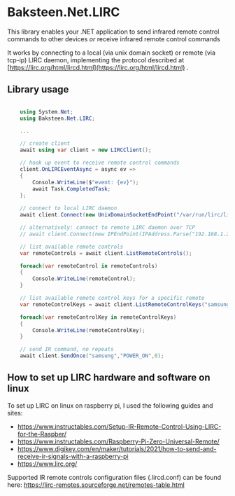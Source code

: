 # Baksteen.Net.LIRC
This library enables your .NET application to send infrared remote control commands to other devices _or_ receive infrared remote control commands

It works by connecting to a local (via unix domain socket) or remote (via tcp-ip) LIRC daemon, implementing the protocol described at [https://lirc.org/html/lircd.html](https://lirc.org/html/lircd.html) .

## Library usage

```csharp

    using System.Net;
    using Baksteen.Net.LIRC;

    ...

    // create client
    await using var client = new LIRCClient();

    // hook up event to receive remote control commands
    client.OnLIRCEventAsync = async ev =>
    {
        Console.WriteLine($"event: {ev}");
        await Task.CompletedTask;
    };
    
    // connect to local LIRC daemon 
    await client.Connect(new UnixDomainSocketEndPoint("/var/run/lirc/lircd"));

    // alternatively: connect to remote LIRC daemon over TCP
    // await client.Connect(new IPEndPoint(IPAddress.Parse("192.168.1.220"), 8765));

    // list available remote controls
    var remoteControls = await client.ListRemoteControls();

    foreach(var remoteControl in remoteControls)
    {
        Console.WriteLine(remoteControl);
    }

    // list available remote control keys for a specific remote
    var remoteControlKeys = await client.ListRemoteControlKeys("samsung");

    foreach(var remoteControlKey in remoteControlKeys)
    {
        Console.WriteLine(remoteControlKey);
    }

    // send IR command, no repeats
    await client.SendOnce("samsung","POWER_ON",0);

```

## How to set up LIRC hardware and software on linux

To set up LIRC on linux on raspberry pi, I used the following guides and sites:

- https://www.instructables.com/Setup-IR-Remote-Control-Using-LIRC-for-the-Raspber/
- https://www.instructables.com/Raspberry-Pi-Zero-Universal-Remote/
- https://www.digikey.com/en/maker/tutorials/2021/how-to-send-and-receive-ir-signals-with-a-raspberry-pi
- https://www.lirc.org/

Supported IR remote controls configuration files (.lircd.conf) can be found here: https://lirc-remotes.sourceforge.net/remotes-table.html
